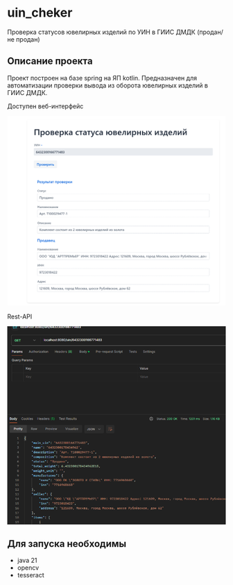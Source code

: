 # uin_cheker
Проверка статусов ювелирных изделий по УИН в ГИИС ДМДК (продан/не продан)

## Описание проекта

Проект построен на базе spring на ЯП kotlin.
Предназначен для автоматизации проверки вывода из оборота ювелирных изделий в ГИИС ДМДК.

Доступен веб-интерфейс

![UI](img/ui.png)

Rest-API

![UI](img/rest.png)

## Для запуска необходимы 
- java 21
- opencv
- tesseract
